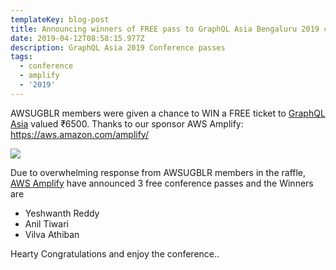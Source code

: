 ```yaml
---
templateKey: blog-post
title: Announcing winners of FREE pass to GraphQL Asia Bengaluru 2019 conference
date: 2019-04-12T08:58:15.977Z
description: GraphQL Asia 2019 Conference passes
tags:
  - conference
  - amplify
  - '2019'
---
```

AWSUGBLR members were given a chance to WIN a FREE ticket to [GraphQL Asia](https://www.graphql-asia.org/) valued ₹6500. Thanks to our sponsor AWS Amplify: https://aws.amazon.com/amplify/

![](/img/graphql.png)

Due to overwhelming response from AWSUGBLR members in the raffle, [AWS Amplify](https://aws.amazon.com/amplify/) have announced 3 free conference passes and the Winners are 

* Yeshwanth Reddy
* Anil Tiwari
* Vilva Athiban

Hearty Congratulations and enjoy the conference..
